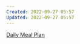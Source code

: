 ```yaml
---
Created: 2022-09-27 05:57
Updated: 2022-09-27 05:57
---
```

[Daily Meal Plan](Daily%20Meal%20Plan%20a20d62c2b6744aae865b1008e4fa20fc.md)